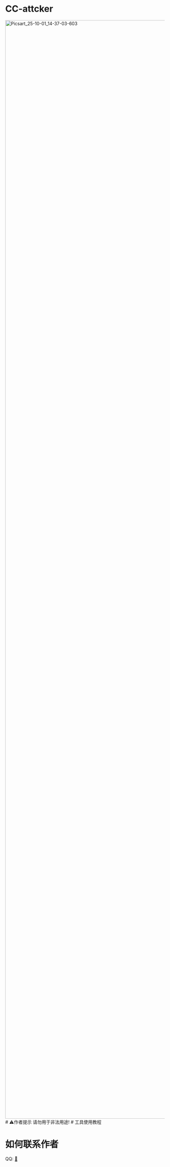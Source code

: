 # CC-attcker
<img width="3464" height="3464" alt="Picsart_25-10-01_14-37-03-603" src="https://github.com/user-attachments/assets/7cd89c5c-70b4-4825-be5d-9605f05c82bd" />
# ⚠️作者提示
请勿用于非法用途!
# 工具使用教程

# 如何联系作者

QQ: [🐧](https://qm.qq.com/q/sKP3jsCuvm)

